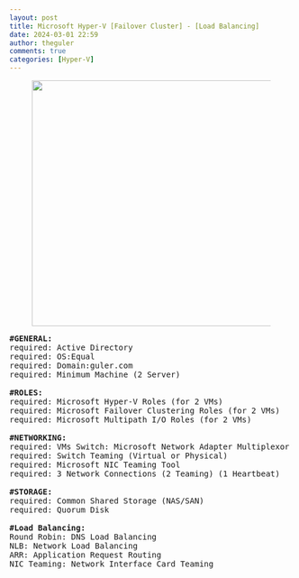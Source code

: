 ```yaml
---
layout: post
title: Microsoft Hyper-V [Failover Cluster] - [Load Balancing]
date: 2024-03-01 22:59
author: theguler
comments: true
categories: [Hyper-V]
---
```

<!-- wp:image {"id":11059,"width":"436px","height":"auto","sizeSlug":"large","linkDestination":"none"} -->
<figure class="wp-block-image size-large is-resized"><img src="https://theguler.wordpress.com/wp-content/uploads/2024/03/hyper-v.jpg?w=1024" alt="" class="wp-image-11059" style="width:436px;height:auto" /></figure>
<!-- /wp:image -->

<!-- wp:preformatted -->
<pre class="wp-block-preformatted"><strong>#GENERAL:</strong><br>required: Active Directory<br>required: OS:Equal<br>required: Domain:guler.com<br>required: Minimum Machine (2 Server)<br><br><strong>#ROLES:</strong><br>required: Microsoft Hyper-V Roles (for 2 VMs)<br>required: Microsoft Failover Clustering Roles (for 2 VMs)<br>required: Microsoft Multipath I/O Roles (for 2 VMs)<br><br><strong>#NETWORKING:</strong><br>required: VMs Switch: Microsoft Network Adapter Multiplexor Driver<br>required: Switch Teaming (Virtual or Physical)<br>required: Microsoft NIC Teaming Tool<br>required: 3 Network Connections (2 Teaming) (1 Heartbeat)<br><br><strong>#STORAGE:</strong><br>required: Common Shared Storage (NAS/SAN)<br>required: Quorum Disk<br><br><strong>#Load Balancing:</strong><br>Round Robin: DNS Load Balancing<br>NLB: Network Load Balancing<br>ARR: Application Request Routing<br>NIC Teaming: Network Interface Card Teaming</pre>
<!-- /wp:preformatted -->
